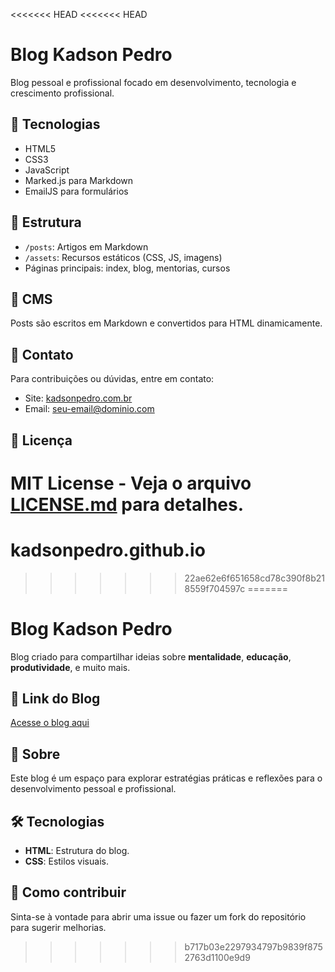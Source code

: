 <<<<<<< HEAD
<<<<<<< HEAD
# Blog Kadson Pedro

Blog pessoal e profissional focado em desenvolvimento, tecnologia e crescimento profissional.

## 🚀 Tecnologias

- HTML5
- CSS3
- JavaScript
- Marked.js para Markdown
- EmailJS para formulários

## 📂 Estrutura

- `/posts`: Artigos em Markdown
- `/assets`: Recursos estáticos (CSS, JS, imagens)
- Páginas principais: index, blog, mentorias, cursos

## 📝 CMS

Posts são escritos em Markdown e convertidos para HTML dinamicamente.

## 📧 Contato

Para contribuições ou dúvidas, entre em contato:
- Site: [kadsonpedro.com.br](https://kadsonpedro.com.br)
- Email: [seu-email@dominio.com](mailto:seu-email@dominio.com)

## 📄 Licença

MIT License - Veja o arquivo [LICENSE.md](LICENSE.md) para detalhes. 
=======
# kadsonpedro.github.io
>>>>>>> 22ae62e6f651658cd78c390f8b218559f704597c
=======
# Blog Kadson Pedro
Blog criado para compartilhar ideias sobre **mentalidade**, **educação**, **produtividade**, e muito mais.

## 🔗 Link do Blog
[Acesse o blog aqui](https://kadsonpedro.com.br)

## 📖 Sobre
Este blog é um espaço para explorar estratégias práticas e reflexões para o desenvolvimento pessoal e profissional.

## 🛠️ Tecnologias
- **HTML**: Estrutura do blog.
- **CSS**: Estilos visuais.

## 📝 Como contribuir
Sinta-se à vontade para abrir uma issue ou fazer um fork do repositório para sugerir melhorias.
>>>>>>> b717b03e2297934797b9839f8752763d1100e9d9

